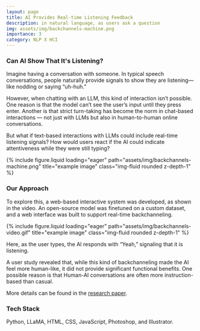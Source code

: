 ```yaml
---
layout: page
title: AI Provides Real-time Listening Feedback
description: in natural language, as users ask a question
img: assets/img/backchannels-machine.png
importance: 3
category: NLP X HCI
---
```


<h3>Can AI Show That It's Listening?</h3>

Imagine having a conversation with someone. In typical speech conversations, people naturally provide signals to show they are listening—like nodding or saying “uh-huh.”

However, when chatting with an LLM, this kind of interaction isn’t possible. One reason is that the model can’t see the user’s input until they press enter. Another is that strict turn-taking has become the norm in chat-based interactions — not just with LLMs but also in human-to-human online conversations.

But what if text-based interactions with LLMs could include real-time listening signals? How would users react if the AI could indicate attentiveness while they were still typing?

<div class="row">
    <div class="col-sm mt-3 mt-md-0">
        {% include figure.liquid loading="eager" path="assets/img/backchannels-machine.png" title="example image" class="img-fluid rounded z-depth-1" %}
    </div>
</div>

<h3>Our Approach</h3>

To explore this, a web-based interactive system was developed, as shown in the video. An open-source model was finetuned on a custom dataset, and a web interface was built to support real-time backchanneling.

<div class="row">
    <div class="col-sm mt-3 mt-md-0">
        {% include figure.liquid loading="eager" path="assets/img/backchannels-video.gif" title="example image" class="img-fluid rounded z-depth-1" %}
    </div>
</div>

Here, as the user types, the AI responds with “Yeah,” signaling that it is listening.

A user study revealed that, while this kind of backchanneling made the AI feel more human-like, it did not provide significant functional benefits. One possible reason is that Human-AI conversations are often more instruction-based than casual.

More details can be found in the [research paper](https://arxiv.org/abs/2501.18103).

<h3>Tech Stack</h3>
Python, LLaMA, HTML, CSS, JavaScript, Photoshop, and Illustrator.
